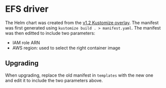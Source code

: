 #  EFS driver

The Helm chart was created from the [v1.2 Kustomize overlay](github.com/kubernetes-sigs/aws-efs-csi-driver/deploy/kubernetes/overlays/stable/ecr?ref=release-1.2). The manifest was first generated using `kustomize build . > manifest.yaml`. The manifest was then editted to include two parameters:
* IAM role ARN
* AWS region: used to select the right container image

## Upgrading
When upgrading, replace the old manifest in `templates` with the new one and edit it to include the two parameters above.